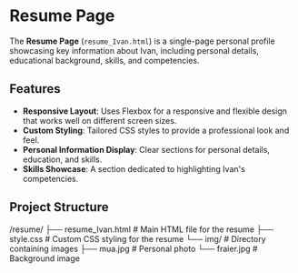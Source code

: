# Resume Page

The **Resume Page** (`resume_Ivan.html`) is a single-page personal profile showcasing key information about Ivan, including personal details, educational background, skills, and competencies.

## Features

- **Responsive Layout**: Uses Flexbox for a responsive and flexible design that works well on different screen sizes.
- **Custom Styling**: Tailored CSS styles to provide a professional look and feel.
- **Personal Information Display**: Clear sections for personal details, education, and skills.
- **Skills Showcase**: A section dedicated to highlighting Ivan's competencies.

## Project Structure

/resume/ 
├── resume_Ivan.html   # Main HTML file for the resume
├── style.css          # Custom CSS styling for the resume
└── img/               # Directory containing images
    ├── mua.jpg        # Personal photo
    └── fraier.jpg     # Background image